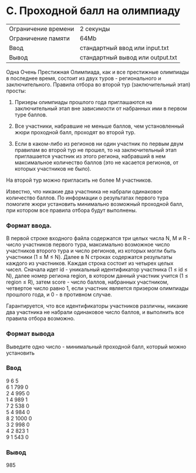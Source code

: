 # C. Проходной балл на олимпиаду

|                     |                                  |
| ------------------- | -------------------------------- |
| Ограничение времени | 2 секунды                        |
| Ограничение памяти  | 64Mb                             |
| Ввод                | стандартный ввод или input.txt   |
| Вывод               | стандартный вывод или output.txt |

Одна Очень Престижная Олимпиада, как и все престижные олимпиады в последнее время, состоит из двух туров - регионального и заключительного. Правила отбора во второй тур (заключительный этап) просты:

1. Призеры олимпиады прошлого года приглашаются на заключительный этап вне зависимости от набранных ими в первом туре баллов.

2. Все участники, набравшие не меньше баллов, чем установленный жюри проходной балл, проходят во второй тур.

3. Если в каком-либо из регионов ни один участник по первым двум правилам во второй тур не прошел, то на заключительный этап приглашается участник из этого региона, набравший в нем максимальное количество баллов (это не касается регионов, от которых участников не было).

На второй тур можно пригласить не более M участников.

Известно, что никакие два участника не набрали одинаковое количество баллов. По информации о результатах первого тура помогите жюри установить минимально возможный проходной балл, при котором все правила отбора будут выполнены.

### Формат ввода.
В первой строке входного файла содержатся три целых числа N, M и R - число участников первого тура, максимально возможное число участников второго тура и число регионов, из которых могли быть участники (1 ≤ M ≤ N). Далее в N строках содержатся результаты каждого из участников. Каждая строка состоит из четырех целых чисел. Сначала идет id - уникальный идентификатор участника (1 ≤ id ≤ N), далее номер региона region, в котором данный участник учится (1 ≤ region ≤ R), затем score - число баллов, набранных участником, четвертое число равно 1, если участник является призером олимпиады прошлого года, и 0 - в противном случае.

Гарантируется, что все идентификаторы участников различны, никакие два участника не набрали одинаковое число баллов, и выполнить все правила отбора возможно.

### Формат вывода
Выведите одно число - минимальный проходной балл, который можно установить

### Ввод	
9 6 5 <br>
6 1 799 0 <br>
2 4 995 0 <br>
1 4 989 1 <br>
7 2 538 0 <br>
5 4 984 0 <br>
8 2 1000 0 <br>
3 2 998 0 <br>
4 2 823 1 <br>
9 1 543 0 <br>


### Вывод
985
